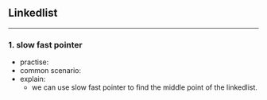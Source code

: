 ## Linkedlist
--------------

### 1. slow fast pointer
- practise:
- common scenario: 
- explain:
  - we can use slow fast pointer to find the middle point of the linkedlist.
